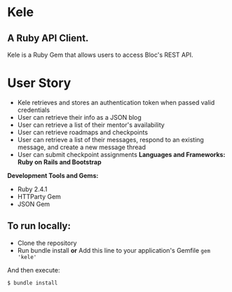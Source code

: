 # Kele
## A Ruby API Client.   
Kele is a Ruby Gem that allows users to access Bloc's REST API.

# User Story
- Kele retrieves and stores an authentication token when passed valid credentials
- User can retrieve their info as a JSON blog
- User can retrieve a list of their mentor's availability
- User can retrieve roadmaps and checkpoints
- User can retrieve a list of their messages, respond to an existing message, and create a new message thread
- User can submit checkpoint assignments
**Languages and Frameworks: Ruby on Rails and Bootstrap**

**Development Tools and Gems:**

- Ruby 2.4.1
- HTTParty Gem
- JSON Gem

## To run locally:

- Clone the repository
- Run bundle install
**or** Add this line to your application's Gemfile
```gem 'kele'```

And then execute:

```$ bundle install```


